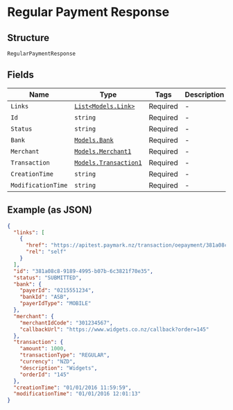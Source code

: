 
# Regular Payment Response

## Structure

`RegularPaymentResponse`

## Fields

| Name | Type | Tags | Description |
|  --- | --- | --- | --- |
| `Links` | [`List<Models.Link>`](../../doc/models/link.md) | Required | - |
| `Id` | `string` | Required | - |
| `Status` | `string` | Required | - |
| `Bank` | [`Models.Bank`](../../doc/models/bank.md) | Required | - |
| `Merchant` | [`Models.Merchant1`](../../doc/models/merchant-1.md) | Required | - |
| `Transaction` | [`Models.Transaction1`](../../doc/models/transaction-1.md) | Required | - |
| `CreationTime` | `string` | Required | - |
| `ModificationTime` | `string` | Required | - |

## Example (as JSON)

```json
{
  "links": [
    {
      "href": "https://apitest.paymark.nz/transaction/oepayment/381a08c8-9189-4995-b07b-6c3821f70e35",
      "rel": "self"
    }
  ],
  "id": "381a08c8-9189-4995-b07b-6c3821f70e35",
  "status": "SUBMITTED",
  "bank": {
    "payerId": "0215551234",
    "bankId": "ASB",
    "payerIdType": "MOBILE"
  },
  "merchant": {
    "merchantIdCode": "301234567",
    "callbackUrl": "https://www.widgets.co.nz/callback?order=145"
  },
  "transaction": {
    "amount": 1000,
    "transactionType": "REGULAR",
    "currency": "NZD",
    "description": "Widgets",
    "orderId": "145"
  },
  "creationTime": "01/01/2016 11:59:59",
  "modificationTime": "01/01/2016 12:01:13"
}
```

